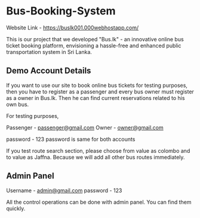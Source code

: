 # Bus-Booking-System

Website Link - https://buslk001.000webhostapp.com/

This is our project that we developed "Bus.lk" - an innovative online bus ticket booking platform, envisioning a hassle-free and enhanced public transportation system in Sri Lanka.

## Demo Account Details

If you want to use our site to book online bus tickets for testing purposes, then you have to register as a passenger and every bus owner must register as a owner in Bus.lk.
Then he can find current reservations related to his own bus.

For testing purposes,

Passenger - passenger@gmail.com
Owner - owner@gmail.com

password - 123 
password is same for both accounts

If you test route search section, please choose from value as colombo and to value as Jaffna. Because we will add all other bus routes immediately.

## Admin Panel

Username - admin@gmail.com
password - 123

All the control operations can be done with admin panel. You can find them quickly.

